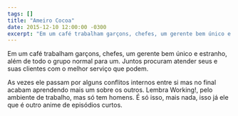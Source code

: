 ```yaml
---
tags: []
title: "Ameiro Cocoa"
date: 2015-12-10 12:00:00 -0300
excerpt: "Em um café trabalham garçons, chefes, um gerente bem único e estranho, além de todo o grupo normal para um."
---
```


Em um café trabalham garçons, chefes, um gerente bem único e estranho, além de
todo o grupo normal para um. Juntos procuram atender seus e suas clientes com
o melhor serviço que podem.

As vezes ele passam por alguns conflitos internos entre si mas no final acabam
aprendendo mais um sobre os outros. Lembra Working!, pelo ambiente de trabalho,
mas só tem homens. É só isso, mais nada, isso já ele que é outro anime de
episódios curtos.
